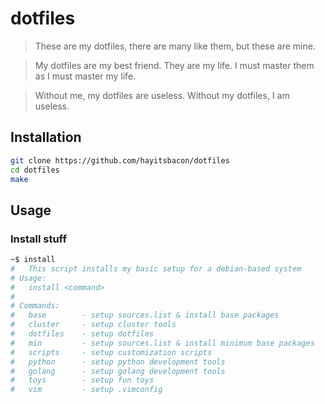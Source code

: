 # dotfiles

> These are my dotfiles, there are many like them, but these are mine.

> My dotfiles are my best friend. They are my life. I must master them as I must master my life. 

> Without me, my dotfiles are useless. Without my dotfiles, I am useless.


## Installation 

```bash
git clone https://github.com/hayitsbacon/dotfiles
cd dotfiles
make
```

## Usage 

### Install stuff
```bash
~$ install
#   This script installs my basic setup for a debian-based system
# Usage: 
#   install <command>
# 
# Commands: 
#   base        - setup sources.list & install base packages
#   cluster     - setup cluster tools
#   dotfiles    - setup dotfiles
#   min         - setup sources.list & install minimum base packages
#   scripts     - setup customization scripts
#   python      - setup python development tools
#   golang      - setup golang development tools
#   toys        - setup fun toys
#   vim         - setup .vimconfig
```
